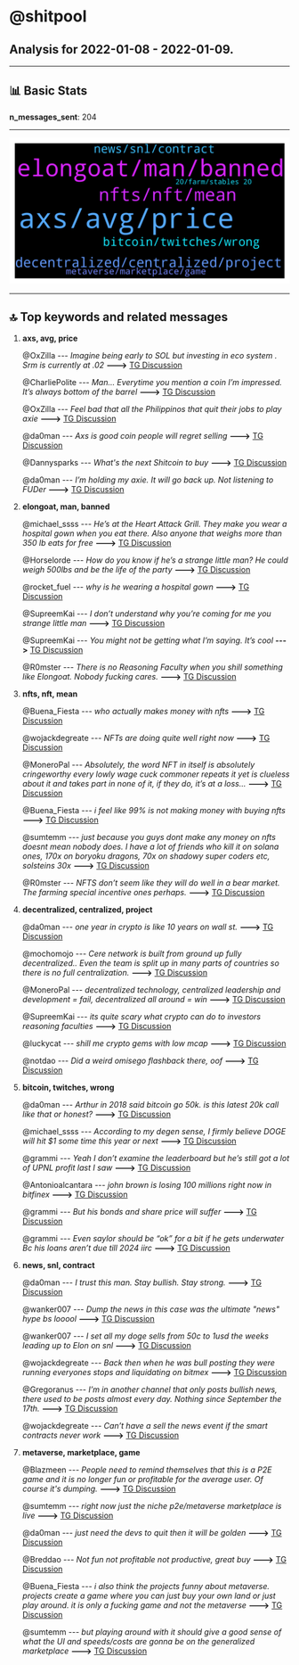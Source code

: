 # **@shitpool**
 ## Analysis for **2022-01-08** - **2022-01-09**.

---

## 📊 **Basic Stats**

**n_messages_sent**: 204

---
![wordcloud](shitpool_1Days_wordcloud.png)

---


## 🔝 **Top keywords and related messages**

1. **axs, avg, price**

    @OxZilla --- *Imagine being early to SOL but investing in eco system . Srm is currently at .02* **--->** [TG Discussion](https://t.me/shitpool/715259)

    @CharliePolite --- *Man… Everytime you mention a coin I’m impressed. It’s always bottom of the barrel* **--->** [TG Discussion](https://t.me/shitpool/715142)

    @OxZilla --- *Feel bad that all the Philippinos that quit their jobs to play axie* **--->** [TG Discussion](https://t.me/shitpool/715373)

    @da0man --- *Axs is good coin people will regret selling* **--->** [TG Discussion](https://t.me/shitpool/715139)

    @Dannysparks --- *What's the next Shitcoin to buy* **--->** [TG Discussion](https://t.me/shitpool/715017)

    @da0man --- *I’m holding my axie. It will go back up. Not listening to FUDer* **--->** [TG Discussion](https://t.me/shitpool/715148)

2. **elongoat, man, banned**

    @michael_ssss --- *He’s at the Heart Attack Grill. They make you wear a hospital gown when you eat there. Also anyone that weighs more than 350 lb eats for free* **--->** [TG Discussion](https://t.me/shitpool/715246)

    @Horselorde --- *How do you know if he’s a strange little man? He could weigh 500lbs and be the life of the party* **--->** [TG Discussion](https://t.me/shitpool/715114)

    @rocket_fuel --- *why is he wearing a hospital gown* **--->** [TG Discussion](https://t.me/shitpool/715073)

    @SupreemKai --- *I don’t understand why you’re coming for me you strange little man* **--->** [TG Discussion](https://t.me/shitpool/715106)

    @SupreemKai --- *You might not be getting what I’m saying. It’s cool* **--->** [TG Discussion](https://t.me/shitpool/715100)

    @R0mster --- *There is no Reasoning Faculty when you shill something like Elongoat. Nobody fucking cares.* **--->** [TG Discussion](https://t.me/shitpool/715098)

3. **nfts, nft, mean**

    @Buena_Fiesta --- *who actually makes money with nfts* **--->** [TG Discussion](https://t.me/shitpool/715125)

    @wojackdegreate --- *NFTs are doing quite well right now* **--->** [TG Discussion](https://t.me/shitpool/715200)

    @MoneroPal --- *Absolutely, the word NFT in itself is absolutely cringeworthy every lowly wage cuck commoner repeats it yet is clueless about it and takes part in none of it, if they do, it’s at a loss...* **--->** [TG Discussion](https://t.me/shitpool/715128)

    @Buena_Fiesta --- *i feel like 99% is not making money with buying nfts* **--->** [TG Discussion](https://t.me/shitpool/715126)

    @sumtemm --- *just because you guys dont make any money on nfts doesnt mean nobody does. I have a lot of friends who kill it on solana ones, 170x on boryoku dragons, 70x on shadowy super coders etc, solsteins 30x* **--->** [TG Discussion](https://t.me/shitpool/715150)

    @R0mster --- *NFTS don’t seem like they will do well in a bear market. The farming special incentive ones perhaps.* **--->** [TG Discussion](https://t.me/shitpool/715129)

4. **decentralized, centralized, project**

    @da0man --- *one year in crypto is like 10 years on wall st.* **--->** [TG Discussion](https://t.me/shitpool/715177)

    @mochomojo --- *Cere network is built from ground up fully decentralized.. Even the team is split up in many parts of countries so there is no full centralization.* **--->** [TG Discussion](https://t.me/shitpool/715120)

    @MoneroPal --- *decentralized technology, centralized leadership and development = fail, decentralized all around = win* **--->** [TG Discussion](https://t.me/shitpool/715119)

    @SupreemKai --- *its quite scary what crypto can do to investors reasoning faculties* **--->** [TG Discussion](https://t.me/shitpool/715080)

    @luckycat --- *shill me crypto gems with low mcap* **--->** [TG Discussion](https://t.me/shitpool/715048)

    @notdao --- *Did a weird omisego flashback there, oof* **--->** [TG Discussion](https://t.me/shitpool/715044)

5. **bitcoin, twitches, wrong**

    @da0man --- *Arthur in 2018 said bitcoin go 50k. is this latest 20k call like that or honest?* **--->** [TG Discussion](https://t.me/shitpool/715360)

    @michael_ssss --- *According to my degen sense, I firmly believe DOGE will hit $1 some time this year or next* **--->** [TG Discussion](https://t.me/shitpool/715403)

    @grammi --- *Yeah I don’t examine the leaderboard but he’s still got a lot of UPNL profit last I saw* **--->** [TG Discussion](https://t.me/shitpool/715197)

    @Antonioalcantara --- *john brown is losing 100 millions right now in bitfinex* **--->** [TG Discussion](https://t.me/shitpool/715196)

    @grammi --- *But his bonds and share price will suffer* **--->** [TG Discussion](https://t.me/shitpool/715193)

    @grammi --- *Even saylor should be “ok” for a bit if he gets underwater Bc his loans aren’t due till 2024 iirc* **--->** [TG Discussion](https://t.me/shitpool/715192)

6. **news, snl, contract**

    @da0man --- *I trust this man. Stay bullish. Stay strong.* **--->** [TG Discussion](https://t.me/shitpool/715212)

    @wanker007 --- *Dump the news in this case was the ultimate "news" hype bs looool* **--->** [TG Discussion](https://t.me/shitpool/715415)

    @wanker007 --- *I set all my doge sells from 50c to 1usd the weeks leading up to Elon on snl* **--->** [TG Discussion](https://t.me/shitpool/715408)

    @wojackdegreate --- *Back then when he was bull posting they were running everyones stops and liquidating on bitmex* **--->** [TG Discussion](https://t.me/shitpool/715379)

    @Gregoranus --- *I’m in another channel that only posts bullish news, there used to be posts almost every day. Nothing since September the 17th.* **--->** [TG Discussion](https://t.me/shitpool/715348)

    @wojackdegreate --- *Can’t have a sell the news event if the smart contracts never work* **--->** [TG Discussion](https://t.me/shitpool/715062)

7. **metaverse, marketplace, game**

    @Blazmeen --- *People need to remind themselves that this is a P2E game and it is no longer fun or profitable for the average user. Of course it's dumping.* **--->** [TG Discussion](https://t.me/shitpool/715179)

    @sumtemm --- *right now just the niche p2e/metaverse marketplace is live* **--->** [TG Discussion](https://t.me/shitpool/715232)

    @da0man --- *just need the devs to quit then it will be golden* **--->** [TG Discussion](https://t.me/shitpool/715181)

    @Breddao --- *Not fun not profitable not productive, great buy* **--->** [TG Discussion](https://t.me/shitpool/715180)

    @Buena_Fiesta --- *i also think the projects funny about metaverse. projects create a game where you can just buy your own land or just play around. it is only a fucking game and not the metaverse* **--->** [TG Discussion](https://t.me/shitpool/715132)

    @sumtemm --- *but playing around with it should give a good sense of what the UI and speeds/costs are gonna be on the generalized marketplace* **--->** [TG Discussion](https://t.me/shitpool/715233)

